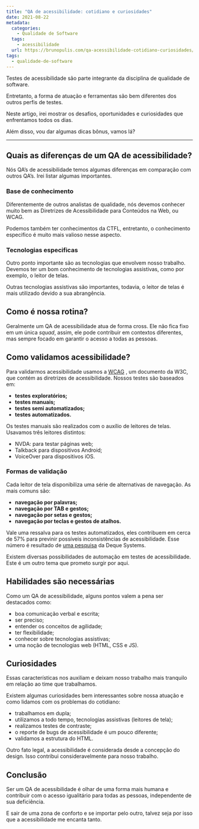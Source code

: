 ```yaml
---
title: "QA de acessibilidade: cotidiano e curiosidades"
date: 2021-08-22
metadata:
  categories:
    - Qualidade de Software
  tags:
    - acessibilidade
  url: https://brunopulis.com/qa-acessibilidade-cotidiano-curiosidades/
tags:
  - qualidade-de-software
---
```

Testes de acessibilidade são parte integrante da disciplina de qualidade de software.

Entretanto, a forma de atuação e ferramentas são bem diferentes dos outros perfis de testes.

Neste artigo, irei mostrar os desafios, oportunidades e curiosidades que enfrentamos todos os dias.

Além disso, vou dar algumas dicas bônus, vamos lá?

* * *

## **Quais as diferenças de um QA de acessibilidade?**

Nós QA’s de acessibilidade temos algumas diferenças em comparação com outros QA’s. Irei listar algumas importantes.

### Base de conhecimento

Diferentemente de outros analistas de qualidade, nós devemos conhecer muito bem as Diretrizes de Acessibilidade para Conteúdos na Web, ou WCAG.

Podemos também ter conhecimentos da CTFL, entretanto, o conhecimento especifico é muito mais valioso nesse aspecto.

### Tecnologias especificas

Outro ponto importante são as tecnologias que envolvem nosso trabalho. Devemos ter um bom conhecimento de tecnologias assistivas, como por exemplo, o leitor de telas.

Outras tecnologias assistivas são importantes, todavia, o leitor de telas é mais utilizado devido a sua abrangência.

## Como é nossa rotina?

Geralmente um QA de acessibilidade atua de forma cross. Ele não fica fixo em um única _squad_, assim, ele pode contribuir em contextos diferentes, mas sempre focado em garantir o acesso a todas as pessoas.

## Como validamos acessibilidade?

Para validarmos acessibilidade usamos a [WCAG](https://www.w3.org/WAI/standards-guidelines/wcag/#intro) , um documento da W3C, que contém as diretrizes de acessibilidade. Nossos testes são baseados em:

-   **testes exploratórios;**
-   **testes manuais;**
-   **testes semi automatizados;**
-   **testes automatizados.**

Os testes manuais são realizados com o auxílio de leitores de telas. Usavamos três leitores distintos:

-   NVDA: para testar páginas web;
-   Talkback para dispositivos Android;
-   VoiceOver para dispositivos iOS.

### Formas de validação

Cada leitor de tela disponibiliza uma série de alternativas de navegação. As mais comuns são:

-   **navegação por palavras;**
-   **navegação por TAB e gestos;**
-   **navegação por setas e gestos;**
-   **navegação por teclas e gestos de atalhos.**

Vale uma ressalva para os testes automatizados, eles contribuem em cerca de 57% para previnir possíveis inconsistências de acessibilidade. Esse número é resultado de [uma pesquisa](https://www.deque.com/blog/automated-testing-study-identifies-57-percent-of-digital-accessibility-issues/) da Deque Systems.

Existem diversas possibilidades de automação em testes de acessibilidade. Este é um outro tema que prometo surgir por aqui.

## Habilidades são necessárias

Como um QA de acessibilidade, alguns pontos valem a pena ser destacados como:

-   boa comunicação verbal e escrita;
-   ser preciso;
-   entender os conceitos de agilidade;
-   ter flexibilidade;
-   conhecer sobre tecnologias assistivas;
-   uma noção de tecnologias web (HTML, CSS e JS).

## Curiosidades

Essas características nos auxiliam e deixam nosso trabalho mais tranquilo em relação ao time que trabalhamos.

Existem algumas curiosidades bem interessantes sobre nossa atuação e como lidamos com os problemas do cotidiano:

-   trabalhamos em dupla;
-   utilizamos a todo tempo, tecnologias assistivas (leitores de tela);
-   realizamos testes de contraste;
-   o reporte de bugs de acessibilidade é um pouco diferente;
-   validamos a estrutura do HTML.

Outro fato legal, a acessibilidade é considerada desde a concepção do design. Isso contribui consideravelmente para nosso trabalho.

## Conclusão

Ser um QA de acessibilidade é olhar de uma forma mais humana e contribuir com o acesso igualitário para todas as pessoas, independente de sua deficiência.

E sair de uma zona de conforto e se importar pelo outro, talvez seja por isso que a acessibilidade me encanta tanto.